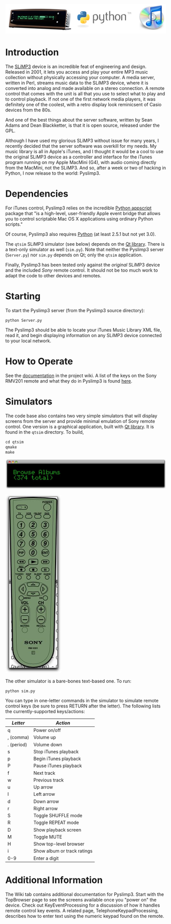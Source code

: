 ![logo](images/logo.png)

# Introduction

The [SLiMP3](http://wiki.slimdevices.com/index.php/SLIMP3) device is an incredible feat of engineering and design.
Released in 2001, it lets you access and play your entire MP3 music collection without physically accessing your
computer. A media server, written in Perl, streams music data to the SLiMP3 device, where it is converted into analog
and made available on a stereo connection. A remote control that comes with the unit is all that you use to select what
to play and to control playback. If not one of the first network media players, it was definitely one of the coolest,
with a retro display look reminicsent of Casio devices from the 80s.

And one of the best things about the server software, written by Sean Adams and Dean Blackketter, is that it is open
source, released under the GPL.

Although I have used my glorious SLiMP3 without issue for many years, I recently decided that the server software was
overkill for my needs. My music library is all in Apple's iTunes, and I thought it would be a cool to use the original
SLiMP3 device as a controller and interface for the iTunes program running on my Apple MacMini (G4), with audio coming
directly from the MacMini, not the SLiMP3. And so, after a week or two of hacking in Python, I now release to the
world: Pyslimp3.

# Dependencies

For iTunes control, Pyslimp3 relies on the incredible
[Python appscript](http://appscript.sourceforge.net/py-appscript/index.html) package that "is a high-level,
user-friendly Apple event bridge that allows you to control scriptable Mac OS X applications using ordinary Python
scripts."

Of course, Pyslimp3 also requires [Python](http://www.python.org) (at least 2.5.1 but not yet 3.0).

The `qtsim` SLiMP3 simulator (see below) depends on the [Qt library](http://qt.io). There is a text-only simulator as
well (`sim.py`). Note that neither the Pyslimp3 server (`Server.py`) nor `sim.py` depends on Qt; only the `qtsim`
application.

Finally, Pyslimp3 has been tested only against the *original* SLiMP3 device and the included *Sony* remote control. It
should not be too much work to adapt the code to other devices and remotes.

# Starting

To start the Pyslimp3 server (from the Pyslimp3 source directory):

    python Server.py

The Pyslimp3 should be able to locate your iTunes Music Library XML file, read it, and begin displaying information on
any SLiMP3 device connected to your local network.

# How to Operate

See the [documentation](../../wiki/TopBrowser) in the project wiki. A list of the keys on the Sony RMV201 remote and what
they do in Pyslimp3 is found [here](../../wiki/KeyMappings).

# Simulators

The code base also contains two very simple simulators that will display screens from the server and provide minimal
emulation of Sony remote control. One version is a graphical application, built with [Qt library](http://qt.io). It is
found in the `qtsim` directory. To build,


    cd qtsim
    qmake
    make

![Qt Simulator Screen](images/BrowseAlbums.jpg)

![Qt Remote Control](images/RemoteControl.jpg)

The other simulator is a bare-bones text-based one. To run:

    python sim.py

You can type in one-letter commands in the simulator to simulate remote control keys (be sure to press RETURN after the
letter). The following lists the currently-supported keys/actions:

*Letter* | *Action*
-------- | --------
q | Power on/off
, (comma) | Volume up
. (period) | Volume down 
s | Stop iTunes playback
p | Begin iTunes playback
P | Pause iTunes playback
f | Next track
w | Previous track
u | Up arrow
l | Left arrow
d | Down arrow
r | Right arrow
S | Toggle SHUFFLE mode
R | Toggle REPEAT mode
D | Show playback screen
M | Toggle MUTE
H | Show top-level browser
i | Show album or track ratings
0-9 | Enter a digit

# Additional Information

The Wiki tab contains additional documentation for Pyslimp3. Start with the TopBrowser page to see the screens
available once you "power on" the device. Check out KeyEventProcessing for a discussion of how it handles remote
control key events. A related page, TelephoneKeypadProcessing, describes how to enter text using the numeric keypad
found on the remote.
